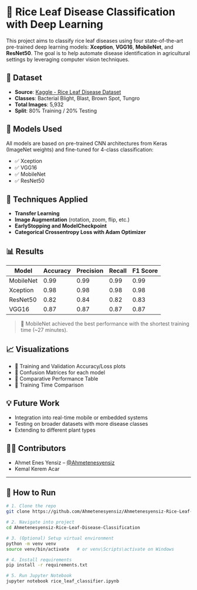 
# 🍚 Rice Leaf Disease Classification with Deep Learning

This project aims to classify rice leaf diseases using four state-of-the-art pre-trained deep learning models: **Xception**, **VGG16**, **MobileNet**, and **ResNet50**. The goal is to help automate disease identification in agricultural settings by leveraging computer vision techniques.

## 📁 Dataset

- **Source**: [Kaggle - Rice Leaf Disease Dataset](https://www.kaggle.com/datasets/nirmalsankalana/rice-leaf-disease-image)
- **Classes**: Bacterial Blight, Blast, Brown Spot, Tungro
- **Total Images**: 5,932
- **Split**: 80% Training / 20% Testing

## 🧠 Models Used

All models are based on pre-trained CNN architectures from Keras (ImageNet weights) and fine-tuned for 4-class classification:

- ✅ Xception
- ✅ VGG16
- ✅ MobileNet
- ✅ ResNet50

## 🔧 Techniques Applied

- **Transfer Learning**
- **Image Augmentation** (rotation, zoom, flip, etc.)
- **EarlyStopping and ModelCheckpoint**
- **Categorical Crossentropy Loss with Adam Optimizer**

## 📊 Results

| Model     | Accuracy | Precision | Recall | F1 Score |
|-----------|----------|-----------|--------|----------|
| MobileNet | 0.99     | 0.99      | 0.99   | 0.99     |
| Xception  | 0.98     | 0.98      | 0.98   | 0.98     |
| ResNet50  | 0.82     | 0.84      | 0.82   | 0.83     |
| VGG16     | 0.87     | 0.87      | 0.87   | 0.87     |

> 🔎 MobileNet achieved the best performance with the shortest training time (~27 minutes).

## 📈 Visualizations

- 📌 Training and Validation Accuracy/Loss plots  
- 📌 Confusion Matrices for each model  
- 📌 Comparative Performance Table  
- 📌 Training Time Comparison

## 💡 Future Work

- Integration into real-time mobile or embedded systems  
- Testing on broader datasets with more disease classes  
- Extending to different plant types

## 👨‍💻 Contributors

- Ahmet Enes Yensiz – [@Ahmetenesyensiz](https://github.com/Ahmetenesyensiz)  
- Kemal Kerem Acar

---

## 🚀 How to Run

```bash
# 1. Clone the repo
git clone https://github.com/Ahmetenesyensiz/Ahmetenesyensiz-Rice-Leaf-Disease-Classification

# 2. Navigate into project
cd Ahmetenesyensiz-Rice-Leaf-Disease-Classification

# 3. (Optional) Setup virtual environment
python -m venv venv
source venv/bin/activate   # or venv\Scripts\activate on Windows

# 4. Install requirements
pip install -r requirements.txt

# 5. Run Jupyter Notebook
jupyter notebook rice_leaf_classifier.ipynb
```



